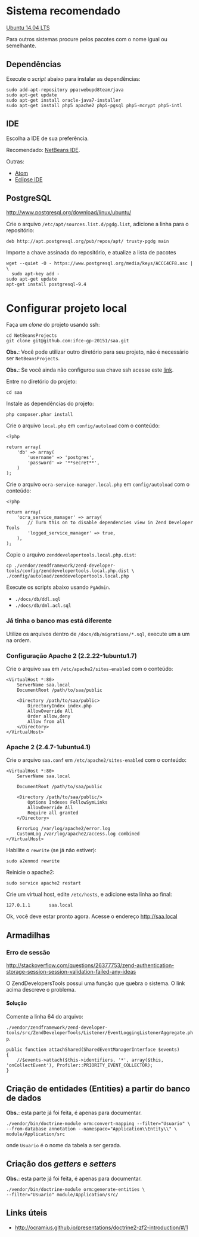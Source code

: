 # Sistema recomendado

[Ubuntu 14.04 LTS](http://www.ubuntu.com/download/desktop/)

Para outros sistemas procure pelos pacotes com o nome igual ou semelhante.

## Dependências

Execute o _script_ abaixo para instalar as dependências:

~~~
sudo add-apt-repository ppa:webupd8team/java
sudo apt-get update
sudo apt-get install oracle-java7-installer
sudo apt-get install php5 apache2 php5-pgsql php5-mcrypt php5-intl
~~~

## IDE

Escolha a IDE de sua preferência.

Recomendado: [NetBeans IDE](https://netbeans.org/).

Outras:

* [Atom](https://atom.io/)
* [Eclipse IDE](http://eclipse.org/pdt/)

## PostgreSQL

<http://www.postgresql.org/download/linux/ubuntu/>

Crie o arquivo `/etc/apt/sources.list.d/pgdg.list`, adicione a linha para o repositório:

~~~
deb http://apt.postgresql.org/pub/repos/apt/ trusty-pgdg main
~~~

Importe a chave assinada do repositório, e atualize a lista de pacotes

~~~
wget --quiet -O - https://www.postgresql.org/media/keys/ACCC4CF8.asc | \
  sudo apt-key add -
sudo apt-get update
apt-get install postgresql-9.4
~~~

# Configurar projeto local

Faça um _clone_ do projeto usando ssh:

~~~
cd NetBeansProjects
git clone git@github.com:ifce-gp-20151/saa.git
~~~

**Obs.**: Você pode utilizar outro diretório para seu projeto, não
é necessário ser `NetBeansProjects`.

**Obs.**: Se você ainda não configurou sua chave ssh acesse este
[link](https://help.github.com/articles/generating-ssh-keys/).

Entre no diretório do projeto:

~~~
cd saa
~~~

Instale as dependências do projeto:

~~~
php composer.phar install
~~~

Crie o arquivo `local.php` em `config/autoload` com o conteúdo:

~~~
<?php

return array(
    'db' => array(
        'username' => 'postgres',
        'password' => '**secret**',
    )
);
~~~

Crie o arquivo `ocra-service-manager.local.php` em `config/autoload` com o conteúdo:

~~~
<?php

return array(
    'ocra_service_manager' => array(
        // Turn this on to disable dependencies view in Zend Developer Tools
        'logged_service_manager' => true,
    ),
);
~~~

Copie o arquivo `zenddevelopertools.local.php.dist`:

~~~
cp ./vendor/zendframework/zend-developer-tools/config/zenddevelopertools.local.php.dist \
./config/autoload/zenddevelopertools.local.php
~~~

Execute os scripts abaixo usando `PgAdmin`.

* `./docs/db/ddl.sql`
* `./docs/db/dml.acl.sql`

### Já tinha o banco mas está diferente

Utilize os arquivos dentro de `/docs/db/migrations/*.sql`, execute um a um na ordem.

### Configuração Apache 2 (2.2.22-1ubuntu1.7)

Crie o arquivo `saa` em `/etc/apache2/sites-enabled` com o conteúdo:

~~~
<VirtualHost *:80>
	ServerName saa.local
	DocumentRoot /path/to/saa/public

	<Directory /path/to/saa/public>
		DirectoryIndex index.php
		AllowOverride All
		Order allow,deny
		Allow from all
	</Directory>
</VirtualHost>
~~~

### Apache 2 (2.4.7-1ubuntu4.1)

Crie o arquivo `saa.conf` em `/etc/apache2/sites-enabled` com o conteúdo:

~~~
<VirtualHost *:80>
    ServerName saa.local

    DocumentRoot /path/to/saa/public

    <Directory /path/to/saa/public/>
        Options Indexes FollowSymLinks
        AllowOverride All
        Require all granted
    </Directory>

    ErrorLog /var/log/apache2/error.log
    CustomLog /var/log/apache2/access.log combined
</VirtualHost>
~~~

Habilite o `rewrite` (se já não estiver):

~~~
sudo a2enmod rewrite
~~~

Reinicie o apache2:

~~~
sudo service apache2 restart
~~~

Crie um virtual host, edite `/etc/hosts`, e adicione esta linha ao final:

~~~
127.0.1.1       saa.local
~~~

Ok, você deve estar pronto agora. Acesse o endereço <http://saa.local>

## Armadilhas

### Erro de sessão

<http://stackoverflow.com/questions/26377753/zend-authentication-storage-session-session-validation-failed-any-ideas>

O ZendDevelopersTools possui uma função que quebra o sistema. O link acima descreve o problema.

#### Solução

Comente a linha 64 do arquivo:

`./vendor/zendframework/zend-developer-tools/src/ZendDeveloperTools/Listener/EventLoggingListenerAggregate.php`.

~~~
public function attachShared(SharedEventManagerInterface $events)
{
    //$events->attach($this->identifiers, '*', array($this, 'onCollectEvent'), Profiler::PRIORITY_EVENT_COLLECTOR);
}
~~~

## Criação de entidades (Entities) a partir do banco de dados

**Obs.**: esta parte já foi feita, é apenas para documentar.

~~~
./vendor/bin/doctrine-module orm:convert-mapping --filter="Usuario" \
--from-database annotation --namespace="Application\\Entity\\" \
module/Application/src
~~~

onde `Usuario` é o nome da tabela a ser gerada.

## Criação dos _getters_ e _setters_

**Obs.**: esta parte já foi feita, é apenas para documentar.

~~~
./vendor/bin/doctrine-module orm:generate-entities \
--filter="Usuario" module/Application/src/
~~~

## Links úteis

* <http://ocramius.github.io/presentations/doctrine2-zf2-introduction/#/1>